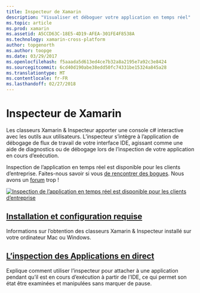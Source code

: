 ```yaml
---
title: Inspecteur de Xamarin
description: "Visualiser et déboguer votre application en temps réel"
ms.topic: article
ms.prod: xamarin
ms.assetid: A5CCD63C-18E5-4D19-AFEA-301FE4F8538A
ms.technology: xamarin-cross-platform
author: topgenorth
ms.author: toopge
ms.date: 03/29/2017
ms.openlocfilehash: f5aaada5d613ed4ce7b32a8a2195e7a92c3e8424
ms.sourcegitcommit: 6cd40d190abe38edd50fc74331be15324a845a28
ms.translationtype: MT
ms.contentlocale: fr-FR
ms.lasthandoff: 02/27/2018
---
```

# <a name="xamarin-inspector"></a>Inspecteur de Xamarin


Les classeurs Xamarin & Inspecteur apporter une console c# interactive avec les outils aux utilisateurs. L’inspecteur s’intègre à l’application de débogage de flux de travail de votre interface IDE, agissant comme une aide de diagnostics ou de débogage lors de l’inspection de votre application en cours d’exécution.

Inspection de l’application en temps réel est disponible pour les clients d’entreprise. Faites-nous savoir si vous [de rencontrer des bogues](~/tools/inspector/install.md#reporting-bugs). Nous avons un [forum](https://forums.xamarin.com/categories/inspector) trop !

[ ![](images/interactive-1.0.0-bike-inspect-3d-small.png "Inspection de l’application en temps réel est disponible pour les clients d’entreprise")](images/interactive-1.0.0-bike-inspect-3d.png)

## <a name="installation-and-requirementstoolsinspectorinstallmd"></a>[Installation et configuration requise](~/tools/inspector/install.md)

Informations sur l’obtention des classeurs Xamarin & Inspecteur installé sur votre ordinateur Mac ou Windows.

## <a name="inspecting-live-applicationstoolsinspectorinspectmd"></a>[L’inspection des Applications en direct](~/tools/inspector/inspect.md)

Explique comment utiliser l’inspecteur pour attacher à une application pendant qu’il est en cours d’exécution à partir de l’IDE, ce qui permet son état être examinées et manipulées sans marquer de pause.


